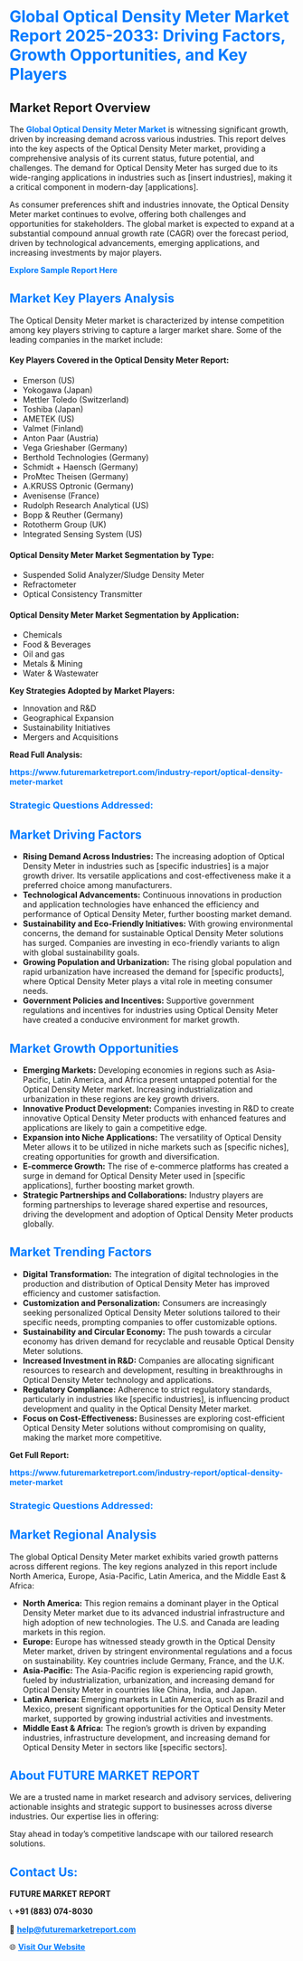 <h1 style="color: #007BFF;">Global Optical Density Meter Market Report 2025-2033: Driving Factors, Growth Opportunities, and Key Players</h1>

<section id="overview">
<h2>Market Report Overview</h2>
<p>The <a href="https://www.futuremarketreport.com/industry-report/optical-density-meter-market" style="color: #007BFF; text-decoration: none;"><strong>Global Optical Density Meter Market</strong></a> is witnessing significant growth, driven by increasing demand across various industries. This report delves into the key aspects of the Optical Density Meter market, providing a comprehensive analysis of its current status, future potential, and challenges. The demand for Optical Density Meter has surged due to its wide-ranging applications in industries such as [insert industries], making it a critical component in modern-day [applications].</p>
<p>As consumer preferences shift and industries innovate, the Optical Density Meter market continues to evolve, offering both challenges and opportunities for stakeholders. The global market is expected to expand at a substantial compound annual growth rate (CAGR) over the forecast period, driven by technological advancements, emerging applications, and increasing investments by major players.</p>
</section>

<section id="overview">
<p><a href="https://www.futuremarketreport.com/request-sample/reportId=53088" style="color: #007BFF; text-decoration: none;"><strong>Explore Sample Report Here</strong></a></p>
</section>

<section id="key-players">
<h2 style="color: #007BFF;">Market Key Players Analysis</h2>
<p>The Optical Density Meter market is characterized by intense competition among key players striving to capture a larger market share. Some of the leading companies in the market include:</p>
<h4>Key Players Covered in the Optical Density Meter Report:</h4>
<ul><li>Emerson (US)</li><li>Yokogawa (Japan)</li><li>Mettler Toledo (Switzerland)</li><li>Toshiba (Japan)</li><li>AMETEK (US)</li><li>Valmet (Finland)</li><li>Anton Paar (Austria)</li><li>Vega Grieshaber (Germany)</li><li>Berthold Technologies (Germany)</li><li>Schmidt + Haensch (Germany)</li><li>ProMtec Theisen (Germany)</li><li>A.KRUSS Optronic (Germany)</li><li>Avenisense (France)</li><li>Rudolph Research Analytical (US)</li><li>Bopp &amp; Reuther (Germany)</li><li>Rototherm Group (UK)</li><li>Integrated Sensing System (US)</li></ul>
<h4>Optical Density Meter Market Segmentation by Type:</h4>
<ul><li>Suspended Solid Analyzer/Sludge Density Meter</li><li>Refractometer</li><li>Optical Consistency Transmitter</li></ul>

<h4>Optical Density Meter Market Segmentation by Application:</h4>
<ul><li>Chemicals</li><li>Food &amp; Beverages</li><li>Oil and gas</li><li>Metals &amp; Mining</li><li>Water &amp; Wastewater</li></ul>
<p><strong>Key Strategies Adopted by Market Players:</strong></p>
<ul>
<li>Innovation and R&D</li>
<li>Geographical Expansion</li>
<li>Sustainability Initiatives</li>
<li>Mergers and Acquisitions</li>
</ul>
</section>

<section>
<p><strong>Read Full Analysis: </strong></p><a href="https://www.futuremarketreport.com/industry-report/optical-density-meter-market" style="color: #007BFF; text-decoration: none;"><strong>https://www.futuremarketreport.com/industry-report/optical-density-meter-market</strong></a>
<h3 style="color: #007BFF;">Strategic Questions Addressed:</h3>
</section>

<section id="driving-factors">
<h2 style="color: #007BFF;">Market Driving Factors</h2>
<ul>
<li><strong>Rising Demand Across Industries:</strong> The increasing adoption of Optical Density Meter in industries such as [specific industries] is a major growth driver. Its versatile applications and cost-effectiveness make it a preferred choice among manufacturers.</li>
<li><strong>Technological Advancements:</strong> Continuous innovations in production and application technologies have enhanced the efficiency and performance of Optical Density Meter, further boosting market demand.</li>
<li><strong>Sustainability and Eco-Friendly Initiatives:</strong> With growing environmental concerns, the demand for sustainable Optical Density Meter solutions has surged. Companies are investing in eco-friendly variants to align with global sustainability goals.</li>
<li><strong>Growing Population and Urbanization:</strong> The rising global population and rapid urbanization have increased the demand for [specific products], where Optical Density Meter plays a vital role in meeting consumer needs.</li>
<li><strong>Government Policies and Incentives:</strong> Supportive government regulations and incentives for industries using Optical Density Meter have created a conducive environment for market growth.</li>
</ul>
</section>

<section id="growth-opportunities">
<h2 style="color: #007BFF;">Market Growth Opportunities</h2>
<ul>
<li><strong>Emerging Markets:</strong> Developing economies in regions such as Asia-Pacific, Latin America, and Africa present untapped potential for the Optical Density Meter market. Increasing industrialization and urbanization in these regions are key growth drivers.</li>
<li><strong>Innovative Product Development:</strong> Companies investing in R&D to create innovative Optical Density Meter products with enhanced features and applications are likely to gain a competitive edge.</li>
<li><strong>Expansion into Niche Applications:</strong> The versatility of Optical Density Meter allows it to be utilized in niche markets such as [specific niches], creating opportunities for growth and diversification.</li>
<li><strong>E-commerce Growth:</strong> The rise of e-commerce platforms has created a surge in demand for Optical Density Meter used in [specific applications], further boosting market growth.</li>
<li><strong>Strategic Partnerships and Collaborations:</strong> Industry players are forming partnerships to leverage shared expertise and resources, driving the development and adoption of Optical Density Meter products globally.</li>
</ul>
</section>

<section id="trending-factors">
<h2 style="color: #007BFF;">Market Trending Factors</h2>
<ul>
<li><strong>Digital Transformation:</strong> The integration of digital technologies in the production and distribution of Optical Density Meter has improved efficiency and customer satisfaction.</li>
<li><strong>Customization and Personalization:</strong> Consumers are increasingly seeking personalized Optical Density Meter solutions tailored to their specific needs, prompting companies to offer customizable options.</li>
<li><strong>Sustainability and Circular Economy:</strong> The push towards a circular economy has driven demand for recyclable and reusable Optical Density Meter solutions.</li>
<li><strong>Increased Investment in R&D:</strong> Companies are allocating significant resources to research and development, resulting in breakthroughs in Optical Density Meter technology and applications.</li>
<li><strong>Regulatory Compliance:</strong> Adherence to strict regulatory standards, particularly in industries like [specific industries], is influencing product development and quality in the Optical Density Meter market.</li>
<li><strong>Focus on Cost-Effectiveness:</strong> Businesses are exploring cost-efficient Optical Density Meter solutions without compromising on quality, making the market more competitive.</li>
</ul>
</section>

<section>
<p><strong>Get Full Report: </strong></p><a href="https://www.futuremarketreport.com/industry-report/optical-density-meter-market" style="color: #007BFF; text-decoration: none;"><strong>https://www.futuremarketreport.com/industry-report/optical-density-meter-market</strong></a>
<h3 style="color: #007BFF;">Strategic Questions Addressed:</h3>
</section>


<section id="regional-analysis">
<h2 style="color: #007BFF;">Market Regional Analysis</h2>
<p>The global Optical Density Meter market exhibits varied growth patterns across different regions. The key regions analyzed in this report include North America, Europe, Asia-Pacific, Latin America, and the Middle East & Africa:</p>
<ul>
<li><strong>North America:</strong> This region remains a dominant player in the Optical Density Meter market due to its advanced industrial infrastructure and high adoption of new technologies. The U.S. and Canada are leading markets in this region.</li>
<li><strong>Europe:</strong> Europe has witnessed steady growth in the Optical Density Meter market, driven by stringent environmental regulations and a focus on sustainability. Key countries include Germany, France, and the U.K.</li>
<li><strong>Asia-Pacific:</strong> The Asia-Pacific region is experiencing rapid growth, fueled by industrialization, urbanization, and increasing demand for Optical Density Meter in countries like China, India, and Japan.</li>
<li><strong>Latin America:</strong> Emerging markets in Latin America, such as Brazil and Mexico, present significant opportunities for the Optical Density Meter market, supported by growing industrial activities and investments.</li>
<li><strong>Middle East & Africa:</strong> The region’s growth is driven by expanding industries, infrastructure development, and increasing demand for Optical Density Meter in sectors like [specific sectors].</li>
</ul>
</section>

<footer>
<h2 style="color: #007BFF;">About FUTURE MARKET REPORT</h2>
<p>We are a trusted name in market research and advisory services, delivering actionable insights and strategic support to businesses across diverse industries. Our expertise lies in offering:</p>

<p>Stay ahead in today’s competitive landscape with our tailored research solutions.</p>

<h2 style="color: #007BFF;">Contact Us:</h2>
<p><strong>FUTURE MARKET REPORT</strong></p>
<p>📞 <strong>+91 (883) 074-8030</strong></p>
<p>📧 <strong><a href="mailto:help@futuremarketreport.com" style="color: #007BFF;">help@futuremarketreport.com</a></strong></p>
<p>🌐 <strong><a href="https://www.futuremarketreport.com/" style="color: #007BFF;">Visit Our Website</a></strong></p>
</footer>